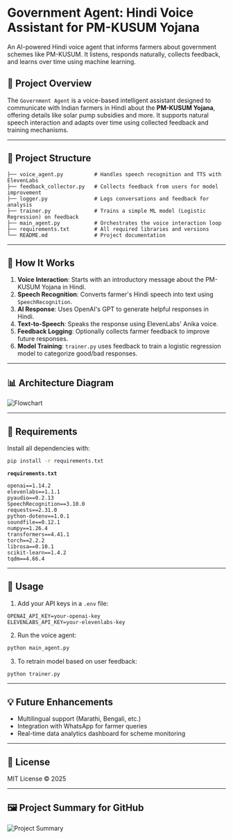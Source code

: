 # Government Agent: Hindi Voice Assistant for PM-KUSUM Yojana

An AI-powered Hindi voice agent that informs farmers about government schemes like PM-KUSUM. It listens, responds naturally, collects feedback, and learns over time using machine learning.

## 🧠 Project Overview

The `Government Agent` is a voice-based intelligent assistant designed to communicate with Indian farmers in Hindi about the **PM-KUSUM Yojana**, offering details like solar pump subsidies and more. It supports natural speech interaction and adapts over time using collected feedback and training mechanisms.

---

## 📁 Project Structure

```
├── voice_agent.py          # Handles speech recognition and TTS with ElevenLabs
├── feedback_collector.py   # Collects feedback from users for model improvement
├── logger.py               # Logs conversations and feedback for analysis
├── trainer.py              # Trains a simple ML model (Logistic Regression) on feedback
├── main_agent.py           # Orchestrates the voice interaction loop
├── requirements.txt        # All required libraries and versions
└── README.md               # Project documentation
```

---

## 🚀 How It Works

1. **Voice Interaction**: Starts with an introductory message about the PM-KUSUM Yojana in Hindi.
2. **Speech Recognition**: Converts farmer's Hindi speech into text using `SpeechRecognition`.
3. **AI Response**: Uses OpenAI's GPT to generate helpful responses in Hindi.
4. **Text-to-Speech**: Speaks the response using ElevenLabs' Anika voice.
5. **Feedback Logging**: Optionally collects farmer feedback to improve future responses.
6. **Model Training**: `trainer.py` uses feedback to train a logistic regression model to categorize good/bad responses.

---

## 📊 Architecture Diagram

![Flowchart](A_flowchart_infographic_with_a_white_background_de.png)

---

## 🔧 Requirements

Install all dependencies with:

```bash
pip install -r requirements.txt
```

**`requirements.txt`**
```
openai==1.14.2
elevenlabs==1.1.1
pyaudio==0.2.13
SpeechRecognition==3.10.0
requests==2.31.0
python-dotenv==1.0.1
soundfile==0.12.1
numpy==1.26.4
transformers==4.41.1
torch==2.2.2
librosa==0.10.1
scikit-learn==1.4.2
tqdm==4.66.4
```

---

## 📌 Usage

1. Add your API keys in a `.env` file:

```
OPENAI_API_KEY=your-openai-key
ELEVENLABS_API_KEY=your-elevenlabs-key
```

2. Run the voice agent:

```bash
python main_agent.py
```

3. To retrain model based on user feedback:

```bash
python trainer.py
```

---

## 💡 Future Enhancements

- Multilingual support (Marathi, Bengali, etc.)
- Integration with WhatsApp for farmer queries
- Real-time data analytics dashboard for scheme monitoring

---

## 🧾 License

MIT License © 2025

---

## 🖼️ Project Summary for GitHub

![Project Summary](A_GitHub_project_summary_image_features_three_dist.png)